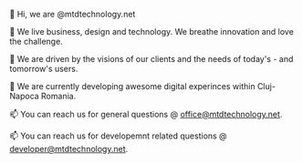 👋 Hi, we are @mtdtechnology.net

👀 We live business, design and technology. We breathe innovation and love the challenge.

👀 We are driven by the visions of our clients and the needs of today's - and tomorrow's users.

🌱 We are currently developing awesome digital experinces within Cluj-Napoca Romania.

📫 You can reach us for general questions @ office@mtdtechnology.net.

📫 You can reach us for developemnt related questions @ developer@mtdtechnology.net.
